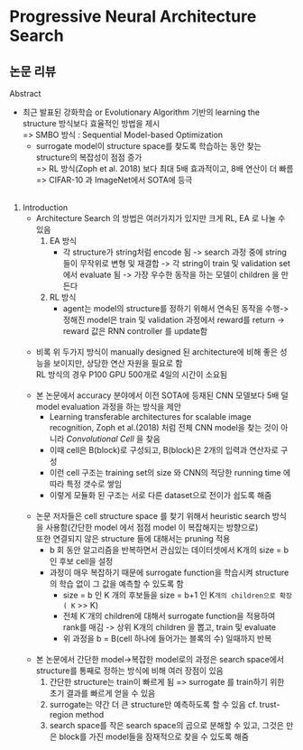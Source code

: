 # Progressive Neural Architecture Search
## 논문 리뷰
Abstract
- 최근 발표된 강화학습 or Evolutionary Algorithm 기반의 learning the structure 방식보다 효율적인 방법을 제시<br>
=> SMBO 방식 : Sequential Model-based Optimization<br>
    - surrogate model이 structure space를 찾도록 학습하는 동안 찾는 structure의 복잡성이 점점 증가<br>
    => RL 방식(Zoph et al. 2018) 보다 최대 5배 효과적이고, 8배 연산이 더 빠름<br>
    => CIFAR-10 과 ImageNet에서 SOTA에 등극<br><br>
1. Introduction
    - Architecture Search 의 방법은 여러가지가 있지만 크게 RL, EA 로 나눌 수 있음
        1. EA 방식
            - 각 structure가 string처럼 encode 됨 -> search 과정 중에 string들이 무작위로 변형 및 재결합 -> 각 string이 train 및 validation set에서  evaluate 됨 -> 가장 우수한 동작을 하는 모델이 children 을 만든다<br>
        1. RL 방식
            - agent는 model의 structure를 정하기 위해서 연속된 동작을 수행->정해진 model은 train 및 validation 과정에서 reward를 return -> reward 값은 RNN controller 를 update함<br><br>
    - 비록 위 두가지 방식이 manually designed 된 architecture에 비해 좋은 성능을 보이지만, 상당한 연산 자원을 필요로 함<br>
      RL 방식의 경우 P100 GPU 500개로 4일의 시간이 소요됨<br><br>
    - 본 논문에서 accuracy 분야에서 이전 SOTA에 등재된 CNN 모델보다 5배 덜 model evaluation 과정을 하는 방식을 제안
        - Learning transferable architectures for scalable image recognition, Zoph et al.(2018) 처럼 전체 CNN model을 찾는 것이 아니라 _Convolutional Cell_ 을 찾음
        - 이때 cell은 B(block)로 구성되고, B(block)은 2개의 입력과 연산자로 구성
        - 이런 cell 구조는 training set의 size 와 CNN의 적당한 running time 에 따라 특정 갯수로 쌓임
        - 이렇게 모듈화 된 구조는 서로 다른 dataset으로 전이가 쉽도록 해줌<br><br>
    - 논문 저자들은 cell structure space 를 찾기 위해서 heuristic search 방식을 사용함(간단한 model 에서 점점 model 이 복잡해지는 방향으로)<br>또한 연결되지 않은 structure 들에 대해서는 pruning 적용<br>
        - b 회 동안 알고리즘을 반복하면서 관심있는 데이터셋에서 K개의 size = b 인 후보 cell을 설정
        - 과정이 매우 복잡하기 때문에 surrogate function을 학습시켜 structure의 학습 없이 그 값을 예측할 수 있도록 함
            - size = b 인 K 개의 후보들을 size = b+1 인 K`개의 children으로 확장 ( K` >> K)
            - 전체 K`개의 children에 대해서 surrogate function을 적용하여 rank를 매김 -> 상위 K개의 children 을 뽑고, train 및 evaluate
            - 위 과정을 b = B(cell 하나에 들어가는 블록의 수) 일때까지 반복<br><br>
    - 본 논문에서 간단한 model->복잡한 model로의 과정은 search space에서 structure를 통째로 정하는 방식에 비해 여러 장점이 있음
        1. 간단한 structure는 train이 빠르게 됨 => surrogate 를 train하기 위한 초기 결과를 빠르게 얻을 수 있음
        1. surrogate는 약간 더 큰 structure만 예측하도록 할 수 있음 cf. trust-region method
        1. search space를 작은 search space의 곱으로 분해할 수 있고, 그것은 만은 block를 가진 model들을 잠재적으로 찾을 수 있도록 해줌

          